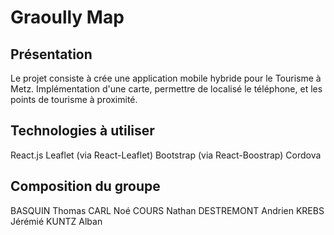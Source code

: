 # Graoully Map

## Présentation
Le projet consiste à crée une application mobile hybride pour le Tourisme à Metz.
Implémentation d'une carte, permettre de localisé le téléphone, et les points de tourisme à proximité.

## Technologies à utiliser
React.js
Leaflet (via React-Leaflet)
Bootstrap (via React-Boostrap)
Cordova

## Composition du groupe
BASQUIN Thomas
CARL Noé
COURS Nathan
DESTREMONT Andrien
KREBS Jérémié
KUNTZ Alban
